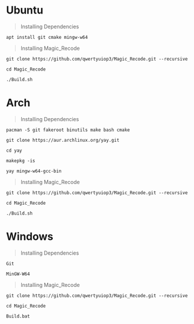 # Ubuntu

> Installing Dependencies

```
apt install git cmake mingw-w64
```

> Installing Magic_Recode

```
git clone https://github.com/qwertyuiop3/Magic_Recode.git --recursive

cd Magic_Recode

./Build.sh
```

# Arch

> Installing Dependencies

```
pacman -S git fakeroot binutils make bash cmake

git clone https://aur.archlinux.org/yay.git

cd yay

makepkg -is

yay mingw-w64-gcc-bin
```

> Installing Magic_Recode

```
git clone https://github.com/qwertyuiop3/Magic_Recode.git --recursive

cd Magic_Recode

./Build.sh
```

# Windows

> Installing Dependencies

```
Git

MinGW-W64
```

> Installing Magic_Recode

```
git clone https://github.com/qwertyuiop3/Magic_Recode.git --recursive

cd Magic_Recode

Build.bat
```
